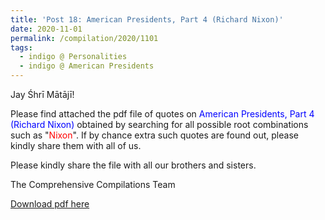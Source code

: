 ```yaml
---
title: 'Post 18: American Presidents, Part 4 (Richard Nixon)'
date: 2020-11-01
permalink: /compilation/2020/1101
tags:
  - indigo @ Personalities
  - indigo @ American Presidents
---
```

Jay Śhrī Mātājī!

Please find attached the pdf file of quotes on <font color="blue">American Presidents, Part 4 (Richard Nixon)</font> obtained by searching for all possible root combinations such as "<font color="red">Nixon</font>". If by chance extra such quotes are found out, please kindly share them with all of us.<br>

Please kindly share the file with all our brothers and sisters.  

The Comprehensive Compilations Team

[Download pdf here](http://seven-teams.github.io/files/American_Presidents_Part_4_Richard_Nixon.pdf)